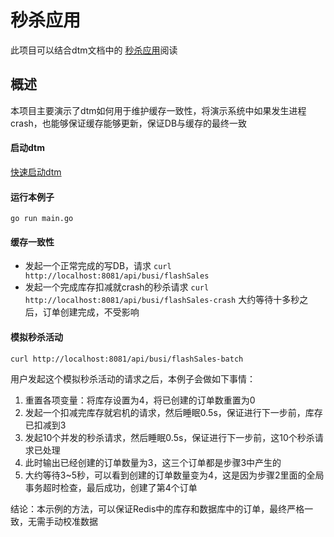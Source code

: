 # 秒杀应用
此项目可以结合dtm文档中的 [秒杀应用](https://dtm.pub/app/cache.html)阅读

## 概述
本项目主要演示了dtm如何用于维护缓存一致性，将演示系统中如果发生进程crash，也能够保证缓存能够更新，保证DB与缓存的最终一致

#### 启动dtm
[快速启动dtm](https://dtm.pub/guide/install.html)

#### 运行本例子
`go run main.go`

#### 缓存一致性
- 发起一个正常完成的写DB，请求 `curl http://localhost:8081/api/busi/flashSales`
- 发起一个完成库存扣减就crash的秒杀请求 `curl http://localhost:8081/api/busi/flashSales-crash` 大约等待十多秒之后，订单创建完成，不受影响

#### 模拟秒杀活动
`curl http://localhost:8081/api/busi/flashSales-batch`

用户发起这个模拟秒杀活动的请求之后，本例子会做如下事情：
1. 重置各项变量：将库存设置为4，将已创建的订单数重置为0
2. 发起一个扣减完库存就宕机的请求，然后睡眠0.5s，保证进行下一步前，库存已扣减到3
3. 发起10个并发的秒杀请求，然后睡眠0.5s，保证进行下一步前，这10个秒杀请求已处理
4. 此时输出已经创建的订单数量为3，这三个订单都是步骤3中产生的
5. 大约等待3~5秒，可以看到创建的订单数量变为4，这是因为步骤2里面的全局事务超时检查，最后成功，创建了第4个订单

结论：本示例的方法，可以保证Redis中的库存和数据库中的订单，最终严格一致，无需手动校准数据

